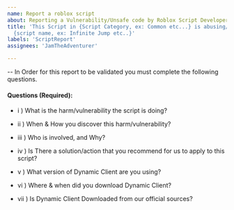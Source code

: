 ```yaml
---
name: Report a roblox script
about: Reporting a Vulnerability/Unsafe code by Roblox Script Developers
title: 'This Script in {Script Category, ex: Common etc...} is abusing/is unsafe named
  {script name, ex: Infinite Jump etc..}'
labels: 'ScriptReport'
assignees: 'JamTheAdventurer'

---
```


-- In Order for this report to be validated you must complete the following questions.
#### Questions (Required):
- i ) What is the harm/vulnerability the script is doing?

- ii ) When & How you discover this harm/vulnerability?

- iii ) Who is involved, and Why? 

- iv ) Is There a solution/action that you recommend for us to apply to this script?

- v ) What version of Dynamic Client are you using?

- vi ) Where & when did you download Dynamic Client?

- vii ) Is Dynamic Client Downloaded from our official sources?
